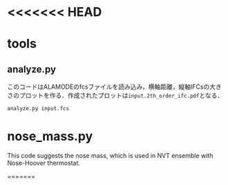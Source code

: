 <<<<<<< HEAD
=======
# tools



## analyze.py

このコードはALAMODEのfcsファイルを読み込み，横軸距離，縦軸IFCsの大きさのプロットを作る．作成されたプロットは`input.2th_order_ifc.pdf`となる．

```bash
analyze.py input.fcs
```





# nose_mass.py
This code suggests the nose mass, which is used in NVT ensemble with Nose-Hoover thermostat. 

=======
